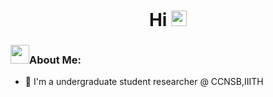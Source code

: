 
<br>
<h1 align="center">Hi <img src="https://media.giphy.com/media/hvRJCLFzcasrR4ia7z/giphy.gif" width="25px"></h1>

###  <img src="https://media.giphy.com/media/WUlplcMpOCEmTGBtBW/giphy.gif" width="30"><b>About Me:</b>

- 🏦 I'm a undergraduate student researcher @ CCNSB,IIITH
